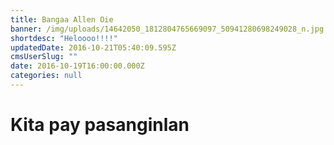 ```yaml
---
title: Bangaa Allen Oie
banner: /img/uploads/14642050_1812804765669097_50941280698249028_n.jpg
shortdesc: "Heloooo!!!!"
updatedDate: 2016-10-21T05:40:09.595Z
cmsUserSlug: ""
date: 2016-10-19T16:00:00.000Z
categories: null
---
```


# Kita pay pasanginlan
